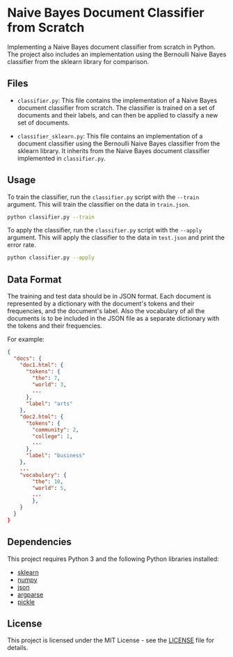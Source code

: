 # Naive Bayes Document Classifier from Scratch

Implementing a Naive Bayes document classifier from scratch in Python. The project also includes an implementation using the Bernoulli Naive Bayes classifier from the sklearn library for comparison.

## Files

- `classifier.py`: This file contains the implementation of a Naive Bayes document classifier from scratch. The classifier is trained on a set of documents and their labels, and can then be applied to classify a new set of documents.

- `classifier_sklearn.py`: This file contains an implementation of a document classifier using the Bernoulli Naive Bayes classifier from the sklearn library. It inherits from the Naive Bayes document classifier implemented in `classifier.py`.

## Usage

To train the classifier, run the `classifier.py` script with the `--train` argument. This will train the classifier on the data in `train.json`.

```bash
python classifier.py --train
```

To apply the classifier, run the `classifier.py` script with the `--apply` argument. This will apply the classifier to the data in `test.json` and print the error rate.

```bash
python classifier.py --apply
```

## Data Format

The training and test data should be in JSON format. Each document is represented by a dictionary with the document's tokens and their frequencies, and the document's label.
Also the vocabulary of all the documents is to be included in the JSON file as a separate dictionary with the tokens and their frequencies.

For example:

```json
{
  "docs": {
    "doc1.html": {
      "tokens": {
        "the": 7,
        "world": 3,
        ...
      },
      "label": "arts"
    },
    "doc2.html": {
      "tokens": {
        "community": 2,
        "college": 1,
        ...
      },
      "label": "business"
    },
    ...
    "vocabulary": {
        "the": 10,
        "world": 5,
        ...
        },
    }
  }
}
```

## Dependencies

This project requires Python 3 and the following Python libraries installed:

- [sklearn](https://scikit-learn.org/stable/)
- [numpy](https://numpy.org/)
- [json](https://docs.python.org/3/library/json.html)
- [argparse](https://docs.python.org/3/library/argparse.html)
- [pickle](https://docs.python.org/3/library/pickle.html)

## License

This project is licensed under the MIT License - see the [LICENSE](LICENSE) file for details.

